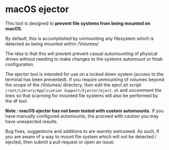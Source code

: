 # macOS ejector

This tool is designed to **prevent file systems from being mounted on macOS.**

By default, this is accomplished by unmounting any filesystem which is detected as being mounted within /Volumes/

The idea is that this will prevent prevent casual automounting of physical drives without needing to make changes to the systems automount or fstab configuration. 

The ejector tool is intended for use on a locked down system (access to the terminal has been prevented). If you require unmounting of volumes beyond the scope of the /Volumes/ directory, then edit the eject.sh script `/root/Library/Application Support/Ejector/eject.sh` and uncomment the lines so that scanning for mounted file systems will also be performed by the df tool.

**Note : macOS ejector has not been tested with custom automounts.** If you have manually configured automounts, the proceed with caution you may have unexpected results.

Bug fixes, suggestions and additions to  are warmly welcomed. As such, if you are aware of a way to mount file system which will not be detected / ejected, then submit a pull request or open an issue.



